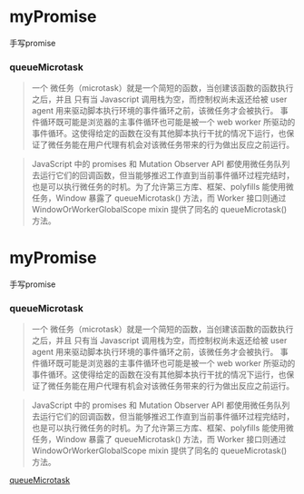 # myPromise
手写promise
### queueMicrotask
>一个 微任务（microtask）就是一个简短的函数，当创建该函数的函数执行之后，并且 只有当 Javascript 调用栈为空，而控制权尚未返还给被 user agent 用来驱动脚本执行环境的事件循环之前，该微任务才会被执行。 事件循环既可能是浏览器的主事件循环也可能是被一个 web worker 所驱动的事件循环。这使得给定的函数在没有其他脚本执行干扰的情况下运行，也保证了微任务能在用户代理有机会对该微任务带来的行为做出反应之前运行。

>JavaScript 中的 promises 和 Mutation Observer API 都使用微任务队列去运行它们的回调函数，但当能够推迟工作直到当前事件循环过程完结时，也是可以执行微任务的时机。为了允许第三方库、框架、polyfills 能使用微任务，Window 暴露了 queueMicrotask() 方法，而 Worker 接口则通过WindowOrWorkerGlobalScope mixin 提供了同名的 queueMicrotask() 方法。

# myPromise
手写promise
### queueMicrotask
>一个 微任务（microtask）就是一个简短的函数，当创建该函数的函数执行之后，并且 只有当 Javascript 调用栈为空，而控制权尚未返还给被 user agent 用来驱动脚本执行环境的事件循环之前，该微任务才会被执行。 事件循环既可能是浏览器的主事件循环也可能是被一个 web worker 所驱动的事件循环。这使得给定的函数在没有其他脚本执行干扰的情况下运行，也保证了微任务能在用户代理有机会对该微任务带来的行为做出反应之前运行。

>JavaScript 中的 promises 和 Mutation Observer API 都使用微任务队列去运行它们的回调函数，但当能够推迟工作直到当前事件循环过程完结时，也是可以执行微任务的时机。为了允许第三方库、框架、polyfills 能使用微任务，Window 暴露了 queueMicrotask() 方法，而 Worker 接口则通过WindowOrWorkerGlobalScope mixin 提供了同名的 queueMicrotask() 方法。

[queueMicrotask](https://developer.mozilla.org/zh-CN/docs/Web/API/HTML_DOM_API/Microtask_guide)
